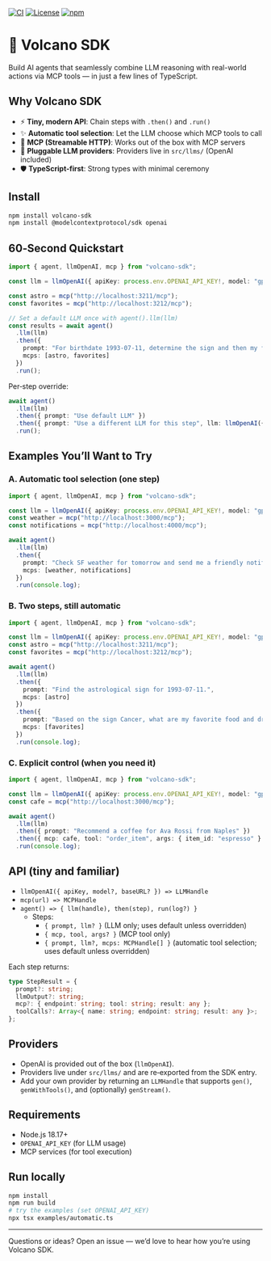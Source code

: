 [![CI](https://github.com/Kong/volcano-sdk/actions/workflows/ci.yml/badge.svg)](https://github.com/Kong/volcano-sdk/actions/workflows/ci.yml)
[![License](https://img.shields.io/badge/License-Apache_2.0-blue.svg)](LICENSE)
[![npm](https://img.shields.io/npm/v/volcano-sdk.svg)](https://www.npmjs.com/package/volcano-sdk)

# 🌋 Volcano SDK

Build AI agents that seamlessly combine LLM reasoning with real-world actions via MCP tools — in just a few lines of TypeScript.

## Why Volcano SDK

- ⚡️ **Tiny, modern API**: Chain steps with `.then()` and `.run()`
- ✨ **Automatic tool selection**: Let the LLM choose which MCP tools to call
- 🔧 **MCP (Streamable HTTP)**: Works out of the box with MCP servers
- 🧩 **Pluggable LLM providers**: Providers live in `src/llms/` (OpenAI included)
- 🛡 **TypeScript-first**: Strong types with minimal ceremony

## Install

```bash
npm install volcano-sdk
npm install @modelcontextprotocol/sdk openai
```

## 60‑Second Quickstart

```ts
import { agent, llmOpenAI, mcp } from "volcano-sdk";

const llm = llmOpenAI({ apiKey: process.env.OPENAI_API_KEY!, model: "gpt-5-mini" });

const astro = mcp("http://localhost:3211/mcp");
const favorites = mcp("http://localhost:3212/mcp");

// Set a default LLM once with agent().llm(llm)
const results = await agent()
  .llm(llm)
  .then({
    prompt: "For birthdate 1993-07-11, determine the sign and then my favorite food and drink.",
    mcps: [astro, favorites]
  })
  .run();
```

Per‑step override:

```ts
await agent()
  .llm(llm)
  .then({ prompt: "Use default LLM" })
  .then({ prompt: "Use a different LLM for this step", llm: llmOpenAI({ apiKey: process.env.OPENAI_API_KEY!, model: "gpt-5-mini" }) })
  .run();
```

## Examples You’ll Want to Try

### A. Automatic tool selection (one step)

```ts
import { agent, llmOpenAI, mcp } from "volcano-sdk";

const llm = llmOpenAI({ apiKey: process.env.OPENAI_API_KEY!, model: "gpt-5-mini" });
const weather = mcp("http://localhost:3000/mcp");
const notifications = mcp("http://localhost:4000/mcp");

await agent()
  .llm(llm)
  .then({
    prompt: "Check SF weather for tomorrow and send me a friendly notification.",
    mcps: [weather, notifications]
  })
  .run(console.log);
```

### B. Two steps, still automatic

```ts
import { agent, llmOpenAI, mcp } from "volcano-sdk";

const llm = llmOpenAI({ apiKey: process.env.OPENAI_API_KEY!, model: "gpt-5-mini" });
const astro = mcp("http://localhost:3211/mcp");
const favorites = mcp("http://localhost:3212/mcp");

await agent()
  .llm(llm)
  .then({
    prompt: "Find the astrological sign for 1993-07-11.",
    mcps: [astro]
  })
  .then({
    prompt: "Based on the sign Cancer, what are my favorite food and drink?",
    mcps: [favorites]
  })
  .run(console.log);
```

### C. Explicit control (when you need it)

```ts
import { agent, llmOpenAI, mcp } from "volcano-sdk";

const llm = llmOpenAI({ apiKey: process.env.OPENAI_API_KEY!, model: "gpt-5-mini" });
const cafe = mcp("http://localhost:3000/mcp");

await agent()
  .llm(llm)
  .then({ prompt: "Recommend a coffee for Ava Rossi from Naples" })
  .then({ mcp: cafe, tool: "order_item", args: { item_id: "espresso" } })
  .run(console.log);
```

## API (tiny and familiar)

- `llmOpenAI({ apiKey, model?, baseURL? }) => LLMHandle`
- `mcp(url) => MCPHandle`
- `agent() => { llm(handle), then(step), run(log?) }`
  - Steps:
    - `{ prompt, llm? }` (LLM only; uses default unless overridden)
    - `{ mcp, tool, args? }` (MCP tool only)
    - `{ prompt, llm?, mcps: MCPHandle[] }` (automatic tool selection; uses default unless overridden)

Each step returns:

```ts
type StepResult = {
  prompt?: string;
  llmOutput?: string;
  mcp?: { endpoint: string; tool: string; result: any };
  toolCalls?: Array<{ name: string; endpoint: string; result: any }>;
};
```

## Providers

- OpenAI is provided out of the box (`llmOpenAI`).
- Providers live under `src/llms/` and are re‑exported from the SDK entry.
- Add your own provider by returning an `LLMHandle` that supports `gen()`, `genWithTools()`, and (optionally) `genStream()`.

## Requirements

- Node.js 18.17+
- `OPENAI_API_KEY` (for LLM usage)
- MCP services (for tool execution)

## Run locally

```bash
npm install
npm run build
# try the examples (set OPENAI_API_KEY)
npx tsx examples/automatic.ts
```

---

Questions or ideas? Open an issue — we’d love to hear how you’re using Volcano SDK.